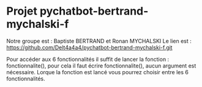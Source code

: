 # Projet pychatbot-bertrand-mychalski-f
Notre groupe est : Baptiste BERTRAND et Ronan MYCHALSKI 
Le lien est : https://github.com/Delt4a4a4/pychatbot-bertrand-mychalski-f.git

Pour accéder aux 6 fonctionnalités il suffit de lancer la fonction : fonctionnalite(), pour cela il faut écrire fonctionnalite(), aucun argument est nécessaire. Lorque la fonction est lancé vous pourrez choisir entre les 6 fonctionnalités.



